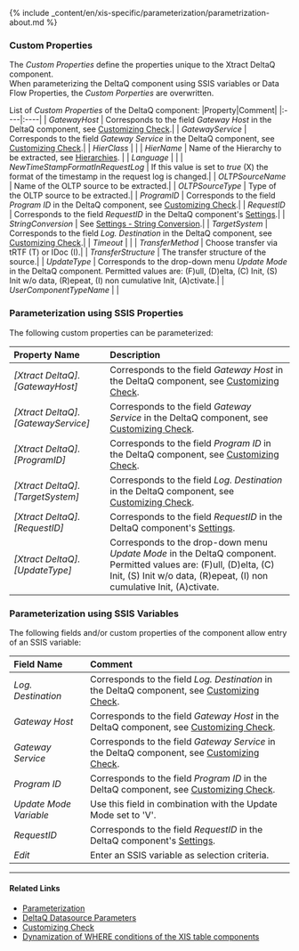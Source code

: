 {% include _content/en/xis-specific/parameterization/parametrization-about.md  %}

### Custom Properties
The *Custom Properties* define the properties unique to the Xtract DeltaQ component. <br>
When parameterizing the DeltaQ component using SSIS variables or Data Flow Properties, the *Custom Porperties* are overwritten.

List of *Custom Properties* of the DeltaQ component:
|Property|Comment|
|:----|:----|
| *GatewayHost* | Corresponds to the field *Gateway Host* in the DeltaQ component, see [Customizing Check](./customizing-check).|
| *GatewayService* | Corresponds to the field *Gateway Service* in the DeltaQ component, see [Customizing Check](./customizing-check).|
| *HierClass* | |
| *HierName* | Name of the Hierarchy to be extracted, see [Hierarchies](./hierarchies). |
| *Language* | |
| *NewTimeStampFormatInRequestLog* | If this value is set to *true* (X) the format of the timestamp in the request log is changed.|
| *OLTPSourceName* | Name of the OLTP source to be extracted.|
| *OLTPSourceType* | Type of the OLTP source to be extracted.|
| *ProgramID* | Corresponds to the field *Program ID* in the DeltaQ component, see [Customizing Check](./customizing-check).|
| *RequestID* | Corresponds to the field *RequestID* in the DeltaQ component's [Settings](./settings).|
| *StringConversion* | See [Settings - String Conversion](./settings#string-conversion).|
| *TargetSystem* | Corresponds to the field *Log. Destination* in the DeltaQ component, see [Customizing Check](./customizing-check).|
| *Timeout* | |
| *TransferMethod* | Choose transfer via tRTF (T) or IDoc (I).|
| *TransferStructure* | The transfer structure of the source.|
| *UpdateType* | Corresponds to the drop-down menu *Update Mode* in the DeltaQ component. Permitted values are: (F)ull, (D)elta, (C) Init, (S) Init w/o data, (R)epeat, (I) non cumulative Init, (A)ctivate.|
| *UserComponentTypeName* | |

### Parameterization using SSIS Properties
The following custom properties can be parameterized:

|Property Name|Description|
|:----|:----|
| *[Xtract DeltaQ].[GatewayHost]*|Corresponds to the field *Gateway Host* in the DeltaQ component, see [Customizing Check](./customizing-check).|
| *[Xtract DeltaQ].[GatewayService]*|Corresponds to the field *Gateway Service* in the DeltaQ component, see [Customizing Check](./customizing-check).|
| *[Xtract DeltaQ].[ProgramID]*|Corresponds to the field *Program ID* in the DeltaQ component, see [Customizing Check](./customizing-check).|
| *[Xtract DeltaQ].[TargetSystem]*|Corresponds to the field *Log. Destination* in the DeltaQ component, see [Customizing Check](./customizing-check).|
| *[Xtract DeltaQ].[RequestID]*|Corresponds to the field *RequestID* in the DeltaQ component's [Settings](./settings).|
| *[Xtract DeltaQ].[UpdateType]*|Corresponds to the drop-down menu *Update Mode* in the DeltaQ component. Permitted values are: (F)ull, (D)elta, (C) Init, (S) Init w/o data, (R)epeat, (I) non cumulative Init, (A)ctivate.  |


### Parameterization using SSIS Variables
The following fields and/or custom properties of the component allow entry of an SSIS variable:

|Field Name|Comment|
|:----|:----|
| *Log. Destination*|Corresponds to the field *Log. Destination* in the DeltaQ component, see [Customizing Check](./customizing-check).|
| *Gateway Host*| Corresponds to the field *Gateway Host* in the DeltaQ component, see [Customizing Check](./customizing-check).|
| *Gateway Service*|Corresponds to the field *Gateway Service* in the DeltaQ component, see [Customizing Check](./customizing-check).|
| *Program ID*|Corresponds to the field *Program ID* in the DeltaQ component, see [Customizing Check](./customizing-check).|
| *Update Mode Variable*| Use this field in combination with the Update Mode set to 'V'.|
| *RequestID*|Corresponds to the field *RequestID* in the DeltaQ component's [Settings](./settings).|
| *Edit*| Enter an SSIS variable as selection criteria.|


****
#### Related Links
- [Parameterization](../parameterization) <br>
- [DeltaQ Datasource Parameters](./datasource-parameters) <br>
- [Customizing Check](./customizing-check) <br>
- [Dynamization of WHERE conditions of the XIS table components](https://kb.theobald-software.com/xtract-is/Dynamization-of-WHERE-conditions-of-the-XIS-table-components)